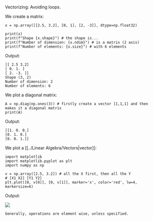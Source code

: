 Vectorizing: Avoiding loops.

We create a matrix:

```
x = np.array([[2.5, 3.2], [0, 1], [2, -3]], dtype=np.float32)

print(x) 
print(f"Shape {x.shape}") # the shape is... 
print(f"Number of dimension: {x.ndim}") # is a matrix (2 axis) 
print(f"Number of elements: {x.size}") # with 6 elements 
```
Output:

```
[[ 2.5 3.2]
[ 0. 1. ]
[ 2. -3. ]]
Shape (3, 2)
Number of dimension: 2
Number of elements: 6
```


We plot a diagonal matrix:

```
A = np.diag(np.ones(3)) # firstly create a vector [1,1,1] and then makes it a diagonal matrix 
print(A)
```
Output:

```
[[1. 0. 0.]
[0. 1. 0.]
[0. 0. 1.]]
```


We plot a [[../Linear Algebra/Vectors|vector]]:


```
import matplotlib 
import matplotlib.pyplot as plt 
import numpy as np 

v = np.array([2.5, 3.2]) # all the X first, then all the Y 
# [X1 X2] [Y1 Y2] 
plt.plot([0, v[0]], [0, v[1]], marker='x', color='red', lw=4, markersize=6)
```
Output:

![](../z_images/Pasted%20image%2020230228151003.png)



```ad-important
Generally, operations are element wise, unless specified.
```
